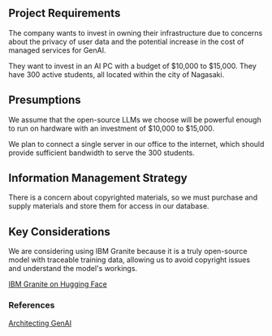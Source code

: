 ## Project Requirements

The company wants to invest in owning their infrastructure due to concerns about the privacy of user data and the potential increase in the cost of managed services for GenAI.

They want to invest in an AI PC with a budget of $10,000 to $15,000. They have 300 active students, all located within the city of Nagasaki.

## Presumptions

We assume that the open-source LLMs we choose will be powerful enough to run on hardware with an investment of $10,000 to $15,000.

We plan to connect a single server in our office to the internet, which should provide sufficient bandwidth to serve the 300 students.

## Information Management Strategy

There is a concern about copyrighted materials, so we must purchase and supply materials and store them for access in our database.

## Key Considerations

We are considering using IBM Granite because it is a truly open-source model with traceable training data, allowing us to avoid copyright issues and understand the model's workings.

[IBM Granite on Hugging Face](https://huggingface.co/ibm-granite)


### References
[Architecting GenAI](https://docs.google.com/document/d/1KVDTDF4t8VtI69F5KMo67KoTBXgVhsd2O9hK-uPh2rA/edit?tab=t.gq6fgg35yxep)

